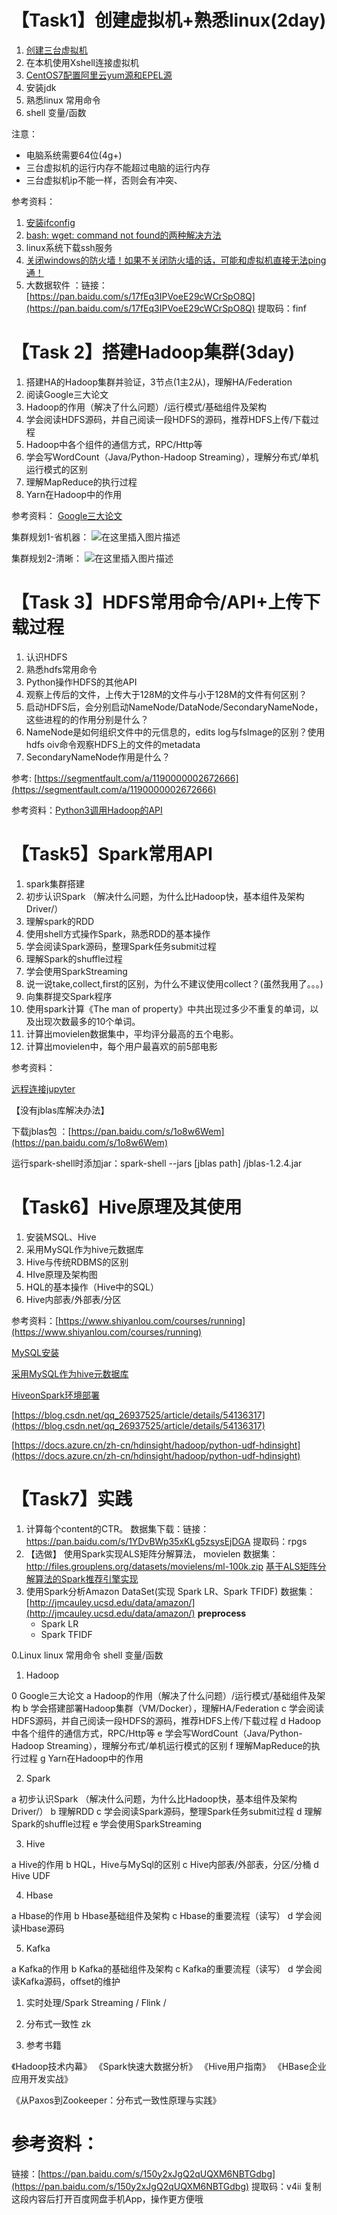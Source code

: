 






# 【Task1】创建虚拟机+熟悉linux(2day)

1. [创建三台虚拟机](https://mp.weixin.qq.com/s/WkjX8qz7nYvuX4k9vaCdZQ) 
2. 在本机使用Xshell连接虚拟机 
3. [CentOS7配置阿里云yum源和EPEL源](https://www.cnblogs.com/jimboi/p/8437788.html)
4. 安装jdk 
5. 熟悉linux 常用命令  
6. shell 变量/函数

注意：
* 电脑系统需要64位(4g+)
* 三台虚拟机的运行内存不能超过电脑的运行内存
* 三台虚拟机ip不能一样，否则会有冲突、



参考资料：
 1. [安装ifconfig](https://jingyan.baidu.com/article/363872ec26bd0f6e4aa16f59.html)
 2. [bash: wget: command not found的两种解决方法](https://www.cnblogs.com/areyouready/p/8909665.html)
 3. linux系统下载ssh服务
 4. [关闭windows的防火墙！如果不关闭防火墙的话，可能和虚拟机直接无法ping通！](https://www.linuxidc.com/Linux/2017-11/148427.htm)
 5. 大数据软件 ：链接：[https://pan.baidu.com/s/17fEq3IPVoeE29cWCrSpO8Q](https://pan.baidu.com/s/17fEq3IPVoeE29cWCrSpO8Q) 提取码：finf 


# 【Task 2】搭建Hadoop集群(3day)

1. 搭建HA的Hadoop集群并验证，3节点(1主2从)，理解HA/Federation
2. 阅读Google三大论文
3. Hadoop的作用（解决了什么问题）/运行模式/基础组件及架构
4. 学会阅读HDFS源码，并自己阅读一段HDFS的源码，推荐HDFS上传/下载过程
5. Hadoop中各个组件的通信方式，RPC/Http等
6. 学会写WordCount（Java/Python-Hadoop Streaming），理解分布式/单机运行模式的区别
7. 理解MapReduce的执行过程
8. Yarn在Hadoop中的作用

参考资料：
[Google三大论文](https://blog.csdn.net/w1573007/article/details/52966742)


集群规划1-省机器：
![在这里插入图片描述](https://img-blog.csdnimg.cn/2019042014023351.png?x-oss-process=image/watermark,type_ZmFuZ3poZW5naGVpdGk,shadow_10,text_aHR0cHM6Ly9ibG9nLmNzZG4ubmV0L0hlaXRhbzUyMDA=,size_16,color_FFFFFF,t_70)


集群规划2-清晰：
![在这里插入图片描述](https://img-blog.csdnimg.cn/20190420140245947.png?x-oss-process=image/watermark,type_ZmFuZ3poZW5naGVpdGk,shadow_10,text_aHR0cHM6Ly9ibG9nLmNzZG4ubmV0L0hlaXRhbzUyMDA=,size_16,color_FFFFFF,t_70)





# 【Task 3】HDFS常用命令/API+上传下载过程
1. 认识HDFS
2. 熟悉hdfs常用命令
3. Python操作HDFS的其他API
4. 观察上传后的文件，上传大于128M的文件与小于128M的文件有何区别？
5. 启动HDFS后，会分别启动NameNode/DataNode/SecondaryNameNode，这些进程的的作用分别是什么？
6. NameNode是如何组织文件中的元信息的，edits log与fsImage的区别？使用hdfs oiv命令观察HDFS上的文件的metadata
7. SecondaryNameNode作用是什么？


参考: [https://segmentfault.com/a/1190000002672666](https://segmentfault.com/a/1190000002672666)

参考资料：[Python3调用Hadoop的API](https://www.cnblogs.com/sss4/p/10443497.html)



# 【Task5】Spark常用API
 1. spark集群搭建
 2. 初步认识Spark （解决什么问题，为什么比Hadoop快，基本组件及架构Driver/）
 3. 理解spark的RDD
 4. 使用shell方式操作Spark，熟悉RDD的基本操作
 5. 学会阅读Spark源码，整理Spark任务submit过程
 6. 理解Spark的shuffle过程
 7. 学会使用SparkStreaming
 8. 说一说take,collect,first的区别，为什么不建议使用collect？(虽然我用了。。。)
 9. 向集群提交Spark程序
 10. 使用spark计算《The man of property》中共出现过多少不重复的单词，以及出现次数最多的10个单词。 
 11. 计算出movielen数据集中，平均评分最高的五个电影。
 12. 计算出movielen中，每个用户最喜欢的前5部电影

参考资料：

[远程连接jupyter](https://blog.csdn.net/qq_18293213/article/details/72910834)

【没有jblas库解决办法】

下载jblas包 ：[https://pan.baidu.com/s/1o8w6Wem](https://pan.baidu.com/s/1o8w6Wem)

运行spark-shell时添加jar：spark-shell --jars [jblas path] /jblas-1.2.4.jar


# 【Task6】Hive原理及其使用
1. 安装MSQL、Hive
2. 采用MySQL作为hive元数据库
3. Hive与传统RDBMS的区别
4. HIve原理及架构图
5. HQL的基本操作（Hive中的SQL）
6. Hive内部表/外部表/分区


参考资料：[https://www.shiyanlou.com/courses/running](https://www.shiyanlou.com/courses/running)  

[MySQL安装](https://blog.csdn.net/z13615480737/article/details/78906598)

[采用MySQL作为hive元数据库](https://blog.csdn.net/u010003835/article/details/80324038)

[HiveonSpark环境部署](https://www.cnblogs.com/xinfang520/p/7684605.html)

[https://blog.csdn.net/qq_26937525/article/details/54136317](https://blog.csdn.net/qq_26937525/article/details/54136317)

[https://docs.azure.cn/zh-cn/hdinsight/hadoop/python-udf-hdinsight](https://docs.azure.cn/zh-cn/hdinsight/hadoop/python-udf-hdinsight)




# 【Task7】实践
1. 计算每个content的CTR。
数据集下载：链接：https://pan.baidu.com/s/1YDvBWp35xKLg5zsysEjDGA 提取码：rpgs 
2. 【选做】 使用Spark实现ALS矩阵分解算法，
movielen 数据集：http://files.grouplens.org/datasets/movielens/ml-100k.zip
 [基于ALS矩阵分解算法的Spark推荐引擎实现](https://www.cnblogs.com/muchen/p/6882465.html)
3. 使用Spark分析Amazon DataSet(实现 Spark LR、Spark TFIDF)
数据集：[http://jmcauley.ucsd.edu/data/amazon/](http://jmcauley.ucsd.edu/data/amazon/)
**preprocess**
	* Spark LR
	* Spark TFIDF



0.Linux
linux 常用命令 
shell 变量/函数

1. Hadoop

0 Google三大论文
a Hadoop的作用（解决了什么问题）/运行模式/基础组件及架构
b 学会搭建部署Hadoop集群（VM/Docker），理解HA/Federation
c 学会阅读HDFS源码，并自己阅读一段HDFS的源码，推荐HDFS上传/下载过程
d Hadoop中各个组件的通信方式，RPC/Http等
e 学会写WordCount（Java/Python-Hadoop Streaming），理解分布式/单机运行模式的区别
f   理解MapReduce的执行过程
g Yarn在Hadoop中的作用

2. Spark

a 初步认识Spark （解决什么问题，为什么比Hadoop快，基本组件及架构Driver/）
b 理解RDD
c 学会阅读Spark源码，整理Spark任务submit过程
d 理解Spark的shuffle过程
e 学会使用SparkStreaming

3. Hive

a Hive的作用
b HQL，Hive与MySql的区别
c Hive内部表/外部表，分区/分桶
d Hive UDF


4. Hbase

a Hbase的作用
b Hbase基础组件及架构
c Hbase的重要流程（读写）
d 学会阅读Hbase源码

5. Kafka

a Kafka的作用
b Kafka的基础组件及架构
c Kafka的重要流程（读写）
d 学会阅读Kafka源码，offset的维护

1. 实时处理/Spark Streaming / Flink / 
2. 分布式一致性 zk

3. 参考书籍

《Hadoop技术内幕》
《Spark快速大数据分析》
《Hive用户指南》
《HBase企业应用开发实战》

《从Paxos到Zookeeper：分布式一致性原理与实践》
# 参考资料：
链接：[https://pan.baidu.com/s/150y2xJgQ2qUQXM6NBTGdbg](https://pan.baidu.com/s/150y2xJgQ2qUQXM6NBTGdbg) 
提取码：v4ii 
复制这段内容后打开百度网盘手机App，操作更方便哦
